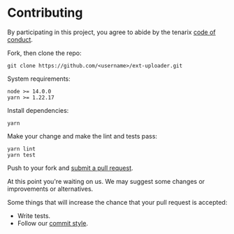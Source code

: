 # Contributing

By participating in this project, you agree to abide by the tenarix [code of conduct].

[code of conduct]: https://github.com/tenarixorg/api/blob/main/CODE_OF_CONDUCT.md

Fork, then clone the repo:

    git clone https://github.com/<username>/ext-uploader.git

System requirements:

    node >= 14.0.0
    yarn >= 1.22.17

Install dependencies:

    yarn

Make your change and make the lint and tests pass:

    yarn lint
    yarn test

Push to your fork and [submit a pull request][pr].

[pr]: https://github.com/tenarixorg/ext-uploader/compare

At this point you're waiting on us. We may suggest
some changes or improvements or alternatives.

Some things that will increase the chance that your pull request is accepted:

- Write tests.
- Follow our [commit style][commit].

[commit]: https://www.conventionalcommits.org/en/v1.0.0/#specification
